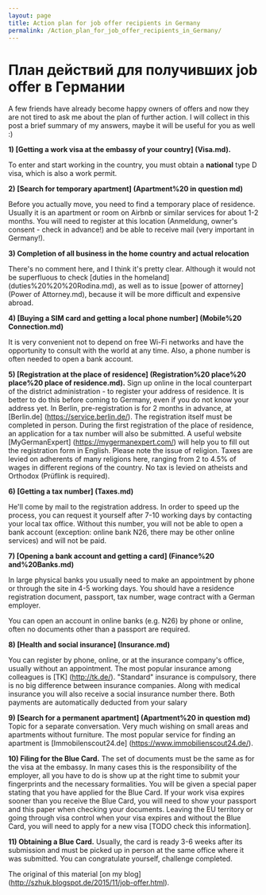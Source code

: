 ```yaml
---
layout: page
title: Action plan for job offer recipients in Germany 
permalink: /Action_plan_for_job_offer_recipients_in_Germany/
---
```

# План действий для получивших job offer в Германии 

A few friends have already become happy owners of offers and now they are not tired to ask me about the plan of further action. I will collect in this post a brief summary of my answers, maybe it will be useful for you as well :)

**1) [Getting a work visa at the embassy of your country] (Visa.md).**

To enter and start working in the country, you must obtain a **national** type D visa, which is also a work permit.


**2) [Search for temporary apartment] (Apartment%20 in question md)**

Before you actually move, you need to find a temporary place of residence. Usually it is an apartment or room on Airbnb or similar services for about 1-2 months. You will need to register at this location (Anmeldung, owner's consent - check in advance!) and be able to receive mail (very important in Germany!).


**3) Completion of all business in the home country and actual relocation**

There's no comment here, and I think it's pretty clear. Although it would not be superfluous to check [duties in the homeland] (duties%20%20%20Rodina.md), as well as to issue [power of attorney] (Power of Attorney.md), because it will be more difficult and expensive abroad.


**4) [Buying a SIM card and getting a local phone number] (Mobile%20 Connection.md)**

It is very convenient not to depend on free Wi-Fi networks and have the opportunity to consult with the world at any time. Also, a phone number is often needed to open a bank account.


**5) [Registration at the place of residence] (Registration%20 place%20 place%20 place of residence.md).** Sign up online in the local counterpart of the district administration - to register your address of residence. It is better to do this before coming to Germany, even if you do not know your address yet. In Berlin, pre-registration is for 2 months in advance, at [Berlin.de] (https://service.berlin.de/). The registration itself must be completed in person. During the first registration of the place of residence, an application for a tax number will also be submitted.
A useful website [MyGermanExpert] (https://mygermanexpert.com/) will help you to fill out the registration form in English. Please note the issue of religion. Taxes are levied on adherents of many religions here, ranging from 2 to 4.5% of wages in different regions of the country. No tax is levied on atheists and Orthodox (Prüflink is required).

**6) [Getting a tax number] (Taxes.md)**

 He'll come by mail to the registration address. In order to speed up the process, you can request it yourself after 7-10 working days by contacting your local tax office. Without this number, you will not be able to open a bank account (exception: online bank N26, there may be other online services) and will not be paid.


**7) [Opening a bank account and getting a card] (Finance%20 and%20Banks.md)**

In large physical banks you usually need to make an appointment by phone or through the site in 4-5 working days. You should have a residence registration document, passport, tax number, wage contract with a German employer.

You can open an account in online banks (e.g. N26) by phone or online, often no documents other than a passport are required.


**8) [Health and social insurance] (Insurance.md)**

You can register by phone, online, or at the insurance company's office, usually without an appointment. The most popular insurance among colleagues is [TK] (http://tk.de/). "Standard" insurance is compulsory, there is no big difference between insurance companies. Along with medical insurance you will also receive a social insurance number there. Both payments are automatically deducted from your salary


**9) [Search for a permanent apartment] (Apartment%20 in question md)**
Topic for a separate conversation. Very much wishing on small areas and apartments without furniture. The most popular service for finding an apartment is [Immobilenscout24.de] (https://www.immobilienscout24.de/).

**10) Filing for the Blue Card.** The set of documents must be the same as for the visa at the embassy. In many cases this is the responsibility of the employer, all you have to do is show up at the right time to submit your fingerprints and the necessary formalities. You will be given a special paper stating that you have applied for the Blue Card. If your work visa expires sooner than you receive the Blue Card, you will need to show your passport and this paper when checking your documents. Leaving the EU territory or going through visa control when your visa expires and without the Blue Card, you will need to apply for a new visa [TODO check this information].

**11) Obtaining a Blue Card.** Usually, the card is ready 3-6 weeks after its submission and must be picked up in person at the same office where it was submitted. You can congratulate yourself, challenge completed.

The original of this material [on my blog] (http://szhuk.blogspot.de/2015/11/job-offer.html).
